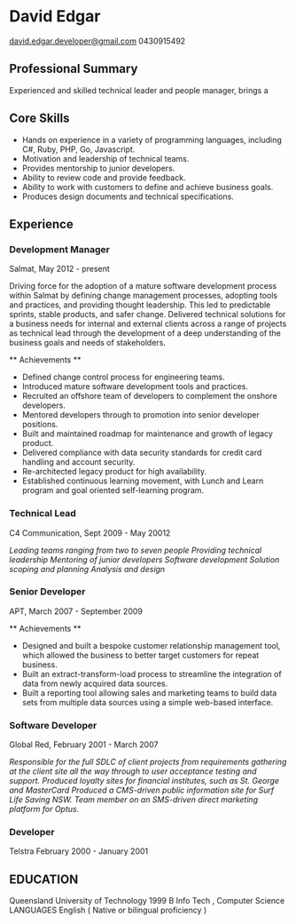 # David Edgar
david.edgar.developer@gmail.com
0430915492

## Professional Summary
Experienced and skilled technical leader and people manager, brings a

## Core Skills

* Hands on experience in a variety of programming languages, including C#, Ruby, PHP, Go, Javascript.
* Motivation and leadership of technical teams.
* Provides mentorship to junior developers.
* Ability to review  code and provide feedback.
* Ability to work with customers to define and achieve business goals.
* Produces design documents and technical specifications.



## Experience
### Development Manager
Salmat,
May 2012 - present

Driving force for the adoption of a mature software development process within Salmat by defining change management processes, adopting tools and practices, and providing thought leadership. This led to predictable sprints, stable products, and safer change. Delivered technical solutions for a business needs for internal and external clients across a range of projects as technical lead through the development of a deep understanding of the business goals and needs of stakeholders.

** Achievements **
* Defined change control process for engineering teams.
* Introduced mature software development tools and practices.
* Recruited an offshore team of developers to complement the onshore developers.
* Mentored developers through to promotion into senior developer positions.
* Built and maintained roadmap for maintenance and growth of legacy product.
* Delivered compliance with data security standards for credit card handling and account security.
* Re-architected legacy product for high availability.
* Established continuous learning movement, with Lunch and Learn program and goal oriented self-learning program.



### Technical Lead
C4 Communication,
Sept 2009 - May 20012

*Leading teams ranging from two to seven people Providing technical leadership Mentoring of junior developers Software development Solution scoping and planning Analysis and design*

### Senior Developer
APT,
March 2007 - September 2009

** Achievements **
* Designed and built a bespoke customer relationship management tool, which allowed the business to better target customers for repeat business.
* Built an extract-transform-load process to streamline the integration of data from newly acquired data sources.
* Built a reporting tool allowing sales and marketing teams to build data sets from multiple data sources using a simple web-based interface.



### Software Developer
Global Red,
February 2001 - March 2007

*Responsible for the full SDLC of client projects from requirements gathering at the client site all the way through to user acceptance testing and support. Produced loyalty sites for financial institutes, such as St. George and MasterCard Produced a CMS-driven public information site for Surf Life Saving NSW. Team member on an SMS-driven direct marketing platform for Optus.*

### Developer
Telstra
February 2000 - January 2001

## EDUCATION
Queensland University of Technology 1999
B Info Tech , Computer Science
LANGUAGES English
( Native or bilingual proficiency )
